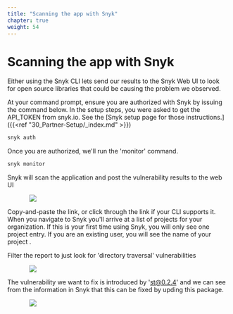 ```yaml
---
title: "Scanning the app with Snyk"
chapter: true
weight: 54
---
```


# Scanning the app with Snyk
Either using the Snyk CLI lets send our results to the Snyk Web UI to look for open source libraries that could be causing the problem we observed.


At your command prompt, ensure you are authorized with Snyk by issuing the command below.  In the setup steps, you were asked to get the API_TOKEN from snyk.io.  See the [Snyk setup page for those instructions.]({{<ref "30_Partner-Setup/_index.md" >}})

```bash
snyk auth
```

Once you are authorized, we'll run the 'monitor' command.

```bash
snyk monitor
```

Snyk will scan the application and post the vulnerability results to the web UI

<div style="padding-left: 10%;padding-right: 10%">
  <img src="/images/monitor.jpg" />
</div>

Copy-and-paste the link, or click through the link if your CLI supports it.  When you navigate to Snyk you'll arrive at a list of projects for your organization.  If this is your first time using Snyk, you will only see one project entry.  If you are an existing user, you will see the name of your project .

Filter the report to just look for 'directory traversal' vulnerabilities

<div style="padding-left: 10%;padding-right: 10%">
  <img src="/images/snykreport1.jpg" />
</div>

The vulnerability we want to fix is introduced by 'st@0.2.4' and we can see from the information in Snyk that this can be fixed by upding this package.

<div style="padding-left: 10%;padding-right: 10%">
  <img src="/images/snykreport2.jpg" />
</div>